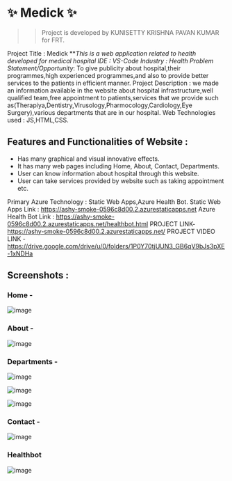 # ✨ Medick ✨
>>Project is developed by KUNISETTY KRISHNA PAVAN KUMAR for FRT.

Project Title : Medick
***This is a web application related to health developed for medical hospital
IDE : VS-Code
Industry : Health
Problem Statement/Opportunity*: To give publicity about hospital,their programmes,high experienced programmes,and also to provide better services to the patients in                                 efficient manner.
Project Description : we made an information available in the website about hospital infrastructure,well qualified team,free appointment to patients,services that                         we provide such as(Therapiya,Dentistry,Virusology,Pharmocology,Cardiology,Eye Surgery),various departments that are in our hospital.
Web Technologies used : JS,HTML,CSS.
## Features and Functionalities of Website :

- Has many graphical and visual innovative effects.
- It has many web pages including Home, About, Contact, Departments.
- User can know information about hospital through this website.
- User can take services provided by website such as taking appointment etc.

Primary Azure Technology : Static Web Apps,Azure Health Bot.
Static Web Apps Link : https://ashy-smoke-0596c8d00.2.azurestaticapps.net
Azure Health Bot Link : https://ashy-smoke-0596c8d00.2.azurestaticapps.net/healthbot.html
PROJECT LINK- https://ashy-smoke-0596c8d00.2.azurestaticapps.net/
PROJECT VIDEO LINK - https://drive.google.com/drive/u/0/folders/1P0Y70tjUUN3_GB6qV9bJs3pXE-1xNDHa
## Screenshots :

### Home -

![image](https://user-images.githubusercontent.com/118153235/209918370-9a0ff43f-c085-4972-b2f6-8278236815a3.png)
### About -

![image](https://user-images.githubusercontent.com/118153235/209918448-e6ecea0c-b935-478d-a9c0-028de3b1811a.png)

### Departments -

![image](https://user-images.githubusercontent.com/118153235/209918498-d7d7b202-82bd-41a7-99a8-f4b622ba6d79.png)

![image](https://user-images.githubusercontent.com/118153235/209918662-dfcb0c0b-3f76-472d-b466-c5fc32987ea7.png)

![image](https://user-images.githubusercontent.com/118153235/209918683-f925e5bd-a9ef-41d4-9a4e-e2e7ff0b67a8.png)


### Contact -

![image](https://user-images.githubusercontent.com/118153235/209918536-a4b6c51e-8e81-4762-bede-a440b70090a9.png)

### Healthbot

![image](https://user-images.githubusercontent.com/118153235/209918607-05f2a9c1-2893-4d2f-b8c6-a8fc3bdf21b8.png)

